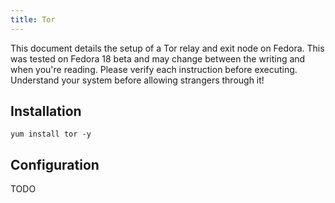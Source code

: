 ```yaml
---
title: Tor
---
```


This document details the setup of a Tor relay and exit node on Fedora. This
was tested on Fedora 18 beta and may change between the writing and when you're
reading. Please verify each instruction before executing. Understand your
system before allowing strangers through it!

## Installation

```
yum install tor -y
```

## Configuration

TODO

